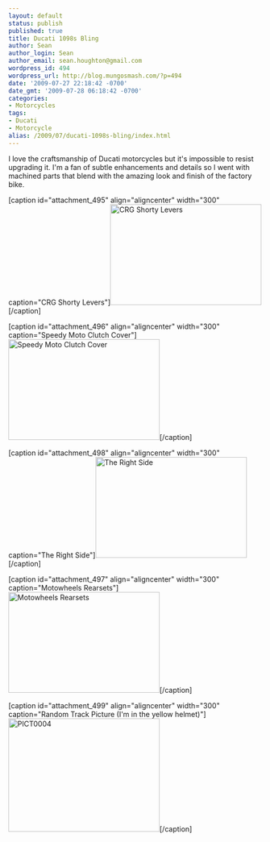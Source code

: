 ```yaml
---
layout: default
status: publish
published: true
title: Ducati 1098s Bling
author: Sean
author_login: Sean
author_email: sean.houghton@gmail.com
wordpress_id: 494
wordpress_url: http://blog.mungosmash.com/?p=494
date: '2009-07-27 22:18:42 -0700'
date_gmt: '2009-07-28 06:18:42 -0700'
categories:
- Motorcycles
tags:
- Ducati
- Motorcycle
alias: /2009/07/ducati-1098s-bling/index.html
---
```

I love the craftsmanship of Ducati motorcycles but it's impossible to resist upgrading it.  I'm a fan of subtle enhancements and details so I went with machined parts that blend with the amazing look and finish of the factory bike.

[caption id="attachment_495" align="aligncenter" width="300" caption="CRG Shorty Levers"]<a href="{{site.url_root}}/assets/data/2009/07/IMG_0786.png"><img class="size-medium wp-image-495" title="IMG_0786" src="http://blog.mungosmash.com/wp-content/uploads/2009/07/IMG_0786-300x200.png" alt="CRG Shorty Levers" width="300" height="200" /></a>[/caption]

[caption id="attachment_496" align="aligncenter" width="300" caption="Speedy Moto Clutch Cover"]<a href="{{site.url_root}}/assets/data/2009/07/IMG_0788.png"><img class="size-medium wp-image-496" title="IMG_0788" src="http://blog.mungosmash.com/wp-content/uploads/2009/07/IMG_0788-300x200.png" alt="Speedy Moto Clutch Cover" width="300" height="200" /></a>[/caption]

[caption id="attachment_498" align="aligncenter" width="300" caption="The Right Side"]<a href="{{site.url_root}}/assets/data/2009/07/IMG_0800.png"><img class="size-medium wp-image-498" title="IMG_0800" src="http://blog.mungosmash.com/wp-content/uploads/2009/07/IMG_0800-300x200.png" alt="The Right Side" width="300" height="200" /></a>[/caption]

[caption id="attachment_497" align="aligncenter" width="300" caption="Motowheels Rearsets"]<a href="{{site.url_root}}/assets/data/2009/07/IMG_0796.png"><img class="size-medium wp-image-497" title="IMG_0796" src="http://blog.mungosmash.com/wp-content/uploads/2009/07/IMG_0796-300x200.png" alt="Motowheels Rearsets" width="300" height="200" /></a>[/caption]

[caption id="attachment_499" align="aligncenter" width="300" caption="Random Track Picture (I'm in the yellow helmet)"]<a href="{{site.url_root}}/assets/data/2009/07/PICT0004.png"><img class="size-medium wp-image-499" title="PICT0004" src="http://blog.mungosmash.com/wp-content/uploads/2009/07/PICT0004-300x225.png" alt="PICT0004" width="300" height="225" /></a>[/caption]

